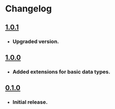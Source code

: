 # Changelog

## [1.0.1]

- ### Upgraded version.

## [1.0.0]

- ### Added extensions for basic data types.

## [0.1.0]

- ### Initial release.

[1.0.1]: https://github.com/G1J0SHI/SwiftPlus/releases/tag/1.0.1
[1.0.0]: https://github.com/G1J0SHI/SwiftPlus/releases/tag/1.0.0
[0.1.0]: https://github.com/G1J0SHI/SwiftPlus/releases/tag/0.1.0
